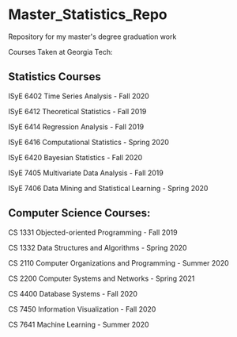 # Master_Statistics_Repo

Repository for my master's degree graduation work

Courses Taken at Georgia Tech:

## Statistics Courses

ISyE 6402 Time Series Analysis - Fall 2020

ISyE 6412 Theoretical Statistics - Fall 2019

ISyE 6414 Regression Analysis - Fall 2019

ISyE 6416 Computational Statistics - Spring 2020

ISyE 6420 Bayesian Statistics - Fall 2020

ISyE 7405 Multivariate Data Analysis - Fall 2019

ISyE 7406 Data Mining and Statistical Learning - Spring 2020

## Computer Science Courses:

CS 1331 Objected-oriented Programming - Fall 2019

CS 1332 Data Structures and Algorithms - Spring 2020

CS 2110 Computer Organizations and Programming - Summer 2020

CS 2200 Computer Systems and Networks - Spring 2021

CS 4400 Database Systems - Fall 2020

CS 7450 Information Visualization - Fall 2020

CS 7641 Machine Learning - Summer 2020
